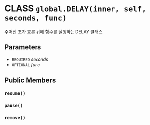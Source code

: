 # CLASS `global.DELAY(inner, self, seconds, func)`
주어진 초가 흐른 뒤에 함수를 실행하는 DELAY 클래스

## Parameters
* `REQUIRED` *seconds*
* `OPTIONAL` *func*

## Public Members

### `resume()`

### `pause()`

### `remove()`

